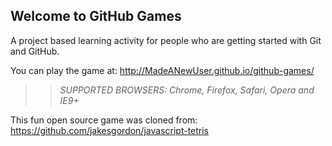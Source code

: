 ## Welcome to GitHub Games

A project based learning activity for people who are getting started with Git and GitHub.

You can play the game at: http://MadeANewUser.github.io/github-games/

>> _*SUPPORTED BROWSERS*: Chrome, Firefox, Safari, Opera and IE9+_

This fun open source game was cloned from: https://github.com/jakesgordon/javascript-tetris

